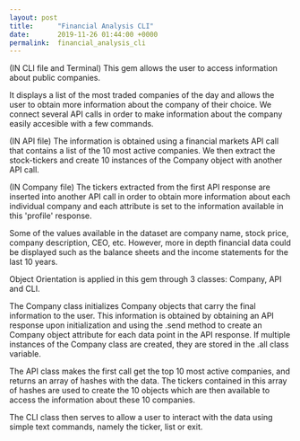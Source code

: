 ```yaml
---
layout: post
title:      "Financial Analysis CLI"
date:       2019-11-26 01:44:00 +0000
permalink:  financial_analysis_cli
---
```



(IN CLI file and Terminal)
This gem allows the user to access information about public companies. 

It displays a list of the most traded companies of the day and allows the user to obtain more information about the company of their choice. We connect several API calls in order to make information about the company easily accesible with a few commands.

(IN API file)
The information is obtained using a financial markets API call that contains a list of the 10 most active companies. We then extract the stock-tickers and create 10 instances of the Company object with another API call.

(IN Company file)
The tickers extracted from the first API response are inserted into another API call in order to obtain more information about each individual company and each attribute is set to the information available in this 'profile' response. 

Some of the values available in the dataset are company name, stock price, company description, CEO, etc. However, more in depth financial data could be displayed such as the balance sheets and the income statements for the last 10 years.

Object Orientation is applied in this gem through 3 classes: Company, API and CLI.  

The Company class initializes Company objects that carry the final information to the user. This information is obtained by obtaining an API response upon initialization and using the .send method to create an Company object attribute for each data point in the API response. If multiple instances of the Company class are created, they are stored in the .all class variable.

The API class makes the first call get the top 10 most active companies, and returns an array of hashes with the data. The tickers contained in this array of hashes are used to create the 10 objects which are then available to access the information about these 10 companies. 

The CLI class then serves to allow a user to interact with the data using simple text commands, namely the ticker, list or exit.


